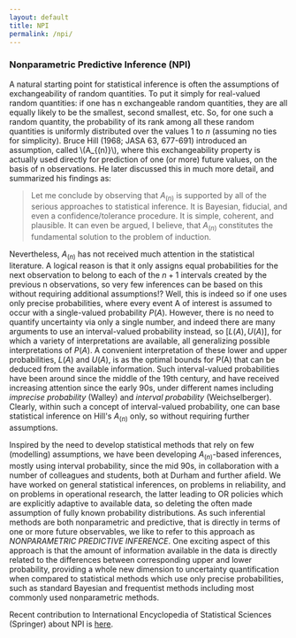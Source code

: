 ```yaml
---
layout: default
title: NPI
permalink: /npi/
---
```


### Nonparametric Predictive Inference (NPI)

A natural starting point for statistical inference is often the assumptions of exchangeability of random quantities. To put it simply for real-valued random quantities: if one has n exchangeable random quantities, they are all equally likely to be the smallest, second smallest, etc. So, for one such a random quantity, the probability of its rank among all these random quantities is uniformly distributed over the values 1 to $n$ (assuming no ties for simplicity). Bruce Hill (1968; JASA 63, 677-691) introduced an assumption, called \\(A_{(n)}\\), where this exchangeability property is actually used directly for prediction of one (or more) future values, on the basis of n observations. He later discussed this in much more detail, and summarized his findings as: 
 
> Let me conclude by observing that $A_{(n)}$ is supported by all of the serious approaches to  statistical inference. It is Bayesian, fiducial, and even a confidence/tolerance procedure. It is simple, coherent, and plausible. It can even be argued, I believe, that $A_{(n)}$ constitutes the fundamental solution to the problem of induction.

Nevertheless, $A_{(n)}$ has not received much attention in the statistical literature. A logical reason is that it only assigns equal probabilities for the next observation to belong to each of the $n+1$ intervals created by the previous n observations, so very few inferences can be based on this without requiring additional assumptions!? Well, this is indeed so if one uses only precise probabilities, where every event A of interest is assumed to occur with a single-valued probability $P(A)$. However, there is no need to quantify uncertainty via only a single number, and indeed there are many arguments to use an interval-valued probability instead, so $[L(A),U(A)]$, for which a variety of interpretations are available, all generalizing possible interpretations of $P(A)$. A convenient interpretation of these lower and upper probabilities, $L(A)$ and $U(A)$, is as the optimal bounds for P(A)  that can be deduced from the available information. Such interval-valued probabilities have been around since the middle of the 19th century, and have received increasing attention since the early 90s, under different names including *imprecise probability* (Walley) and *interval probability* (Weichselberger). Clearly, within such a concept of interval-valued probability, one can base statistical inference on Hill's  $A_{(n)}$ only, so without requiring further assumptions.

Inspired by the need to develop statistical methods that rely on few (modelling) assumptions, we have been developing $A_{(n)}$-based inferences, mostly using interval probability, since the mid 90s, in collaboration with a number of colleagues and students, both at Durham and further afield. We have worked on general statistical inferences, on problems in reliability, and on problems in operational research, the latter leading to OR policies which are explicitly adaptive to available data, so deleting the often made assumption of fully known probability distributions. As such inferential methods are both nonparametric and predictive, that is directly in terms of one or more future observables, we like to refer to this approach as *NONPARAMETRIC PREDICTIVE INFERENCE*.  One exciting aspect of this approach is that the amount of information available in the data is directly related to the differences between corresponding upper and lower probability, providing a whole new dimension to uncertainty quantification when compared to statistical methods which use only precise probabilities, such as standard Bayesian and frequentist methods including most commonly used nonparametric methods.

 
 
Recent contribution to International Encyclopedia of Statistical Sciences (Springer) about NPI is [here](/pdfs/papers/Cool2011.pdf).



